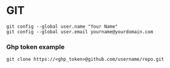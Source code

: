 # GIT

```
git config --global user.name "Your Name"
git config --global user.email yourname@yourdomain.com
```

### Ghp token example

```
git clone https://<ghp_token>@github.com/username/repo.git
```
